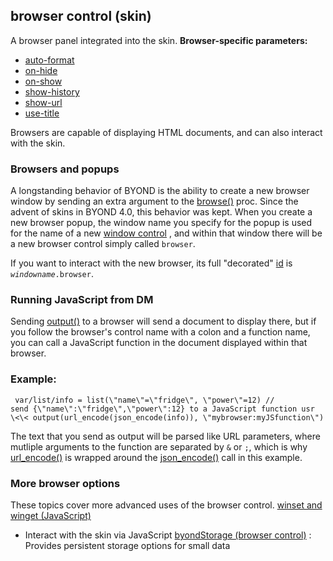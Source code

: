 ## browser control (skin)


A browser panel integrated into the skin.
**Browser-specific parameters:**
+   [auto-format](/ref/skin/param/auto-format.md) 
+   [on-hide](/ref/skin/param/on-hide.md) 
+   [on-show](/ref/skin/param/on-show.md) 
+   [show-history](/ref/skin/param/show-history.md) 
+   [show-url](/ref/skin/param/show-url.md) 
+   [use-title](/ref/skin/param/use-title.md) 


Browsers are capable of displaying HTML documents, and can also
interact with the skin.
### Browsers and popups


A longstanding behavior of BYOND is the ability to create a new
browser window by sending an extra argument to the
[browse()](/ref/proc/browse.md)  proc. Since the advent of skins in
BYOND 4.0, this behavior was kept. When you create a new browser popup,
the window name you specify for the popup is used for the name of a new
[window control](/ref/skin/control/main.md) , and within that window
there will be a new browser control simply called `browser`. 

If
you want to interact with the new browser, its full \"decorated\"
[id](/ref/skin/param/id.md)  is *`windowname`*`.browser`.
### Running JavaScript from DM


Sending [output()](/ref/proc/output.md)  to a browser will send
a document to display there, but if you follow the browser\'s control
name with a colon and a function name, you can call a JavaScript
function in the document displayed within that browser.
### Example:

``` dm
 var/list/info = list(\"name\"=\"fridge\", \"power\"=12) //
send {\"name\":\"fridge\",\"power\":12} to a JavaScript function usr
\<\< output(url_encode(json_encode(info)), \"mybrowser:myJSfunction\")

```
 

The text that you send as output will be parsed like
URL parameters, where mutliple arguments to the function are separated
by `&` or `;`, which is why [url_encode()](/ref/proc/url_encode.md)  is
wrapped around the [json_encode()](/ref/proc/json_encode.md)  call in
this example.
### More browser options


These topics cover more advanced uses of the browser control.
[winset and winget (JavaScript)](/ref/skin/control/browser/winset.md) 
+   Interact with the skin via JavaScript
[byondStorage (browser control)](/ref/skin/control/browser/byondStorage.md) :   Provides persistent storage options for small data